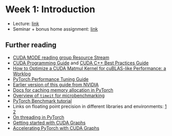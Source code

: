 # Week 1: Introduction

* Lecture: [link](./lecture.pdf)
* Seminar + bonus home assignment: [link](./seminar.ipynb)

## Further reading
* [CUDA MODE reading group Resource Stream](https://github.com/cuda-mode/resource-stream)
* [CUDA Programming Guide](https://docs.nvidia.com/cuda/cuda-c-programming-guide/index.html) and [CUDA C++ Best Practices Guide](https://docs.nvidia.com/cuda/cuda-c-best-practices-guide/index.html)
* [How to Optimize a CUDA Matmul Kernel for cuBLAS-like Performance: a Worklog](https://siboehm.com/articles/22/CUDA-MMM)
* [PyTorch Performance Tuning Guide](https://pytorch.org/tutorials/recipes/recipes/tuning_guide.html)
* [Earlier version of this guide from NVIDIA](https://tigress-web.princeton.edu/~jdh4/PyTorchPerformanceTuningGuide_GTC2021.pdf)
* [Docs for caching memory allocation in PyTorch](https://pytorch.org/docs/stable/notes/cuda.html#cuda-memory-management)
* [Overview of `timeit` for microbenchmarking](https://docs.python.org/3/library/timeit.html)
* [PyTorch Benchmark tutorial](https://pytorch.org/tutorials/recipes/recipes/benchmark.html)
* Links on floating point precision in different libraries and environments: [1](https://discuss.pytorch.org/t/big-difference-between-torch-matmul-and-a-batch-of-torch-mm/101192) [2](https://github.com/pytorch/pytorch/issues/17678) 
* [On threading in PyTorch](https://github.com/pytorch/pytorch/issues/19001)
* [Getting started with CUDA Graphs](https://developer.nvidia.com/blog/cuda-graphs/)
* [Accelerating PyTorch with CUDA Graphs](https://github.com/pytorch.org/blog/accelerating-pytorch-with-cuda-graphs/)